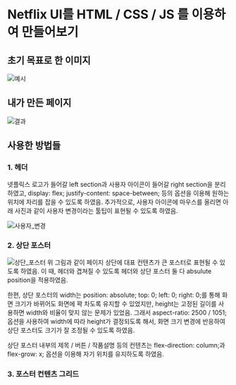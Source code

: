 # Netflix UI를 HTML / CSS / JS 를 이용하여 만들어보기

## 초기 목표로 한 이미지
![예시](https://github.com/youngandmini/Netflix_html_css/assets/80088671/99fc599a-5cef-4ee4-b323-af8178fc82d1)

## 내가 만든 페이지
![결과](https://github.com/youngandmini/Netflix_html_css/assets/80088671/63fea5b0-e3ed-48a9-a712-c5ca3f4cbec0)

## 사용한 방법들
### 1. 헤더
넷플릭스 로고가 들어갈 left section과 사용자 아이콘이 들어갈 right section을 분리하였고, display: flex; justify-content: space-between; 등의 옵션을 이용해 원하는 위치에 자리를 잡을 수 있도록 하였음.
추가적으로, 사용자 아이콘에 마우스를 올리면 아래 사진과 같이 사용자 변경이라는 툴팁이 표현될 수 있도록 하였음.

![사용자_변경](https://github.com/youngandmini/Netflix_html_css/assets/80088671/2fb136b3-5314-4130-a41e-4f62f2ce2014)


### 2. 상단 포스터
![상단_포스터](https://github.com/youngandmini/Netflix_html_css/assets/80088671/234cf6b8-c165-47e4-87ab-87b6a1a3d223)
위 그림과 같이 페이지 상단에 대표 컨텐츠가 큰 포스터로 표현될 수 있도록 하였음. 이 때, 헤더와 겹쳐질 수 있도록 헤더와 상단 포스터 둘 다 absulute position을 적용하였음.

한편, 상단 포스터의 width는 position: absolute; top: 0; left: 0; right: 0;를 통해 화면 크기가 바뀌어도 화면에 꽉 차도록 유지할 수 있었지만, height는 고정된 길이를 사용하면 width와 비율이 맞지 않는 문제가 있었음. 그래서 aspect-ratio: 2500 / 1051; 옵션을 사용하여 width에 따라 height가 결정되도록 해서, 화면 크기 변경에 반응하여 상단 포스터도 크기가 잘 조정될 수 있도록 하였음.

상단 포스터 내부의 제목 / 버튼 / 작품설명 등의 컨텐츠는 flex-direction: column;과 flex-grow: x; 옵션을 이용해 자기 위치를 유지하도록 하였음.

### 3. 포스터 컨텐츠 그리드
